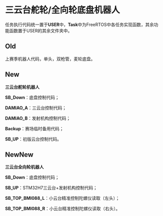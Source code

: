 # 三云台舵轮/全向轮底盘机器人
任务执行代码统一置于**USER**中，**Task**中为FreeRTOS中各任务实现函数，其余功能函数置于USER的其余文件夹中。
## Old
上赛季机器人代码，单头，双枪管，麦轮底盘。 
## New
**三云台舵轮机器人**

**SB_Down**：底盘控制代码； 

**DAMIAO_A**：三云台控制代码； 

**DAMIAO_B**：发射机构控制代码； 

**Backup**：赛场临时备用代码； 

**SB_UP**：初版云台控制代码。 
## NewNew
**三云台全向轮机器人**

**SB_Down**：底盘控制代码； 

**SB_UP**：STM32H7三云台+发射机构控制代码； 

**SB_TOP_BMI088_L**：小云台精准控制陀螺仪读取（左头）； 

**SB_TOP_BMI088_R**：小云台精准控制陀螺仪读取（右头）。 
